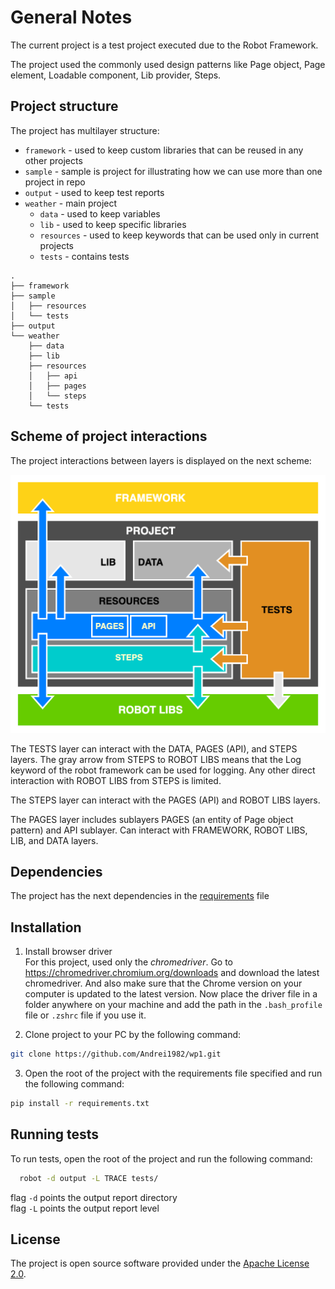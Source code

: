 # General Notes
The current project is a test project executed due to the Robot Framework.

The project used the commonly used design patterns like Page object, Page element, Loadable component, Lib provider, Steps.



## Project structure

The project has multilayer structure: 
- `framework` - used to keep custom libraries that can be reused in any other projects
- `sample` - sample is project for illustrating how we can use more than one project in repo 
- `output` - used to keep test reports 
- `weather` - main project
  - `data` - used to keep variables 
  - `lib` - used to keep specific libraries
  - `resources` - used to keep keywords that can be used only in current projects
  - `tests` - contains tests

```
.
├── framework
├── sample
│   ├── resources
│   └── tests
├── output
└── weather
    ├── data
    ├── lib
    ├── resources
    │   ├── api
    │   ├── pages
    │   └── steps
    └── tests
```
## Scheme of project interactions

The project interactions between layers is displayed on the next scheme:

![scheme](scheme.png?raw=true)

The TESTS layer can interact with the DATA, PAGES (API), and STEPS layers. The gray arrow from STEPS to ROBOT LIBS means that the Log keyword of the robot framework can be used for logging. Any other direct interaction with ROBOT LIBS from STEPS is limited. 

The STEPS layer can interact with the PAGES (API) and ROBOT LIBS layers.

The PAGES layer includes sublayers PAGES (an entity of Page object pattern) and API sublayer. Can interact with FRAMEWORK, ROBOT LIBS, LIB, and DATA layers.
 
## Dependencies

The project has the next dependencies in the [requirements](requirements.txt) file

## Installation
  
1. Install browser driver
\
For this project, used only the *chromedriver*. 
Go to https://chromedriver.chromium.org/downloads and download the latest chromedriver. 
And also make sure that the Chrome version on your computer is updated to the latest version. 
Now place the driver file in a folder anywhere on your machine and add the path in the `.bash_profile` file or `.zshrc` file if you use it.
   
2. Clone project to your PC by the following command:
```bash
git clone https://github.com/Andrei1982/wp1.git
```

3. Open the root of the project with the requirements file specified and run the following command:
```bash
pip install -r requirements.txt
```
## Running tests

To run tests, open the root of the project and run the following command:

```bash
  robot -d output -L TRACE tests/ 
```
flag `-d` points the output report directory 
\
flag `-L` points the output report level   

## License

The project is open source software provided under the [Apache License 2.0](LICENSE.md).